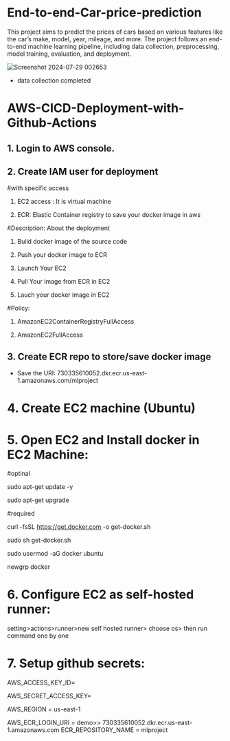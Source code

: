 # End-to-end-Car-price-prediction
This project aims to predict the prices of cars based on various features like the car’s make, model, year, mileage, and more. The project follows an end-to-end machine learning pipeline, including data collection, preprocessing, model training, evaluation, and deployment.


![Screenshot 2024-07-29 002653](https://github.com/user-attachments/assets/ec0eadc5-d01f-44d7-92b2-179c4e5c6478)



- data collection completed



# AWS-CICD-Deployment-with-Github-Actions
## 1. Login to AWS console.

## 2. Create IAM user for deployment

#with specific access

1. EC2 access : It is virtual machine

2. ECR: Elastic Container registry to save your docker image in aws


#Description: About the deployment

1. Build docker image of the source code

2. Push your docker image to ECR

3. Launch Your EC2 

4. Pull Your image from ECR in EC2

5. Lauch your docker image in EC2

#Policy:

1. AmazonEC2ContainerRegistryFullAccess

2. AmazonEC2FullAccess

## 3. Create ECR repo to store/save docker image
- Save the URI: 730335610052.dkr.ecr.us-east-1.amazonaws.com/mlproject

# 4. Create EC2 machine (Ubuntu)

# 5. Open EC2 and Install docker in EC2 Machine:

#optinal

sudo apt-get update -y

sudo apt-get upgrade

#required

curl -fsSL https://get.docker.com -o get-docker.sh

sudo sh get-docker.sh

sudo usermod -aG docker ubuntu

newgrp docker

# 6. Configure EC2 as self-hosted runner:
setting>actions>runner>new self hosted runner> choose os> then run command one by one

# 7. Setup github secrets:
AWS_ACCESS_KEY_ID=

AWS_SECRET_ACCESS_KEY=

AWS_REGION = us-east-1

AWS_ECR_LOGIN_URI = demo>>  730335610052.dkr.ecr.us-east-1.amazonaws.com
ECR_REPOSITORY_NAME = mlproject


